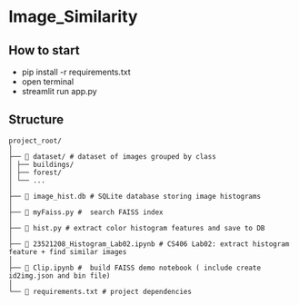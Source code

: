 ﻿# Image_Similarity
## How to start
- pip install -r requirements.txt
- open terminal
- streamlit run app.py

## Structure
```
project_root/
│
├── 📂 dataset/ # dataset of images grouped by class
│ ├── buildings/
│ ├── forest/
│ └── ...
│
├── 📄 image_hist.db # SQLite database storing image histograms
│
├── 📄 myFaiss.py #  search FAISS index
│
├── 📄 hist.py # extract color histogram features and save to DB
│
├── 📒 23521208_Histogram_Lab02.ipynb # CS406 Lab02: extract histogram feature + find similar images
│
├── 📒 Clip.ipynb #  build FAISS demo notebook ( include create id2img.json and bin file)
│
└── 📄 requirements.txt # project dependencies
```



